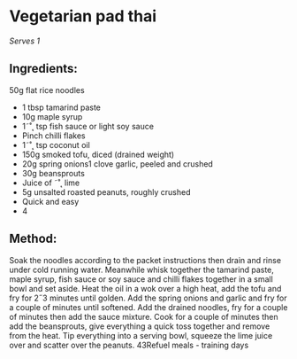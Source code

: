 
# Vegetarian pad thai
_Serves 1_
## Ingredients:
50g flat rice noodles
* 1 tbsp tamarind paste
* 10g maple syrup
* 1˜˚˛ tsp fish sauce or light soy sauce
* Pinch chilli flakes
* 1˜˚˛ tsp coconut oil
* 150g smoked tofu, diced (drained weight)
* 20g spring onions1 clove garlic, peeled and crushed
* 30g beansprouts
* Juice of ˜˚˛ lime
* 5g unsalted roasted peanuts, roughly crushed
* Quick and easy
* 4
## Method:
Soak the noodles according to the packet instructions then 
drain and rinse under cold running water. Meanwhile whisk 
together the tamarind paste, maple syrup, fish sauce or soy 
sauce and chilli flakes together in a small bowl and set aside.
Heat the oil in a wok over a high heat, add the tofu and fry 
for 2˝3 minutes until golden. Add the spring onions and garlic 
and fry for a couple of minutes until softened. Add the drained 
noodles, fry for a couple of minutes then add the sauce mixture. 
Cook for a couple of minutes then add the beansprouts, give 
everything a quick toss together and remove from the heat. Tip 
everything into a serving bowl, squeeze the lime juice over and 
scatter over the peanuts.
43Refuel meals - training days

